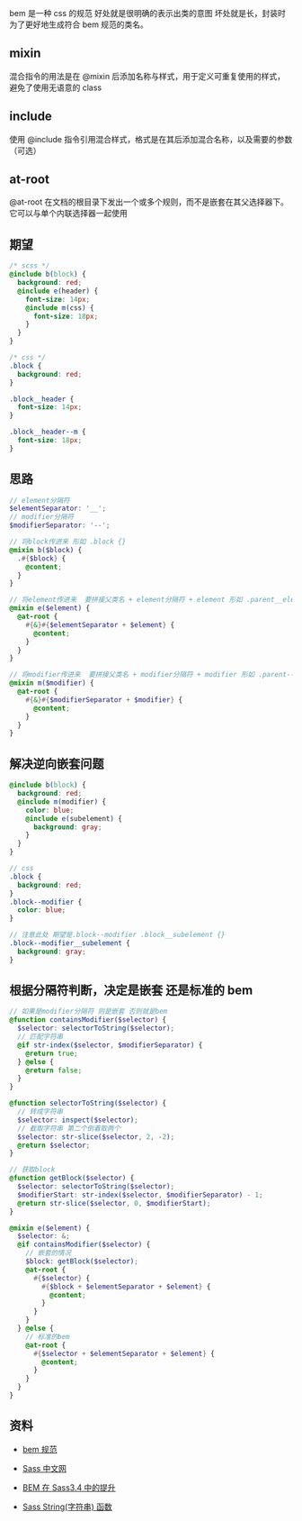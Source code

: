 bem 是一种 css 的规范 好处就是很明确的表示出类的意图 坏处就是长，封装时为了更好地生成符合 bem 规范的类名。

## mixin

混合指令的用法是在 @mixin 后添加名称与样式，用于定义可重复使用的样式，避免了使用无语意的 class

## include

使用 @include 指令引用混合样式，格式是在其后添加混合名称，以及需要的参数（可选）

## at-root

@at-root 在文档的根目录下发出一个或多个规则，而不是嵌套在其父选择器下。它可以与单个内联选择器一起使用

## 期望

```scss
/* scss */
@include b(block) {
  background: red;
  @include e(header) {
    font-size: 14px;
    @include m(css) {
      font-size: 18px;
    }
  }
}

/* css */
.block {
  background: red;
}

.block__header {
  font-size: 14px;
}

.block__header--m {
  font-size: 18px;
}
```

## 思路

```scss
// element分隔符
$elementSeparator: '__';
// modifier分隔符
$modifierSeparator: '--';

// 将block传进来 形如 .block {}
@mixin b($block) {
  .#{$block} {
    @content;
  }
}

// 将element传进来  要拼接父类名 + element分隔符 + element 形如 .parent__element {} 并且要放到根目录下 而不是父级下面
@mixin e($element) {
  @at-root {
    #{&}#{$elementSeparator + $element} {
      @content;
    }
  }
}

// 将modifier传进来  要拼接父类名 + modifier分隔符 + modifier 形如 .parent--modifier {} 并且要放到根目录下 而不是父级下面
@mixin m($modifier) {
  @at-root {
    #{&}#{$modifierSeparator + $modifier} {
      @content;
    }
  }
}
```

## 解决逆向嵌套问题

```scss
@include b(block) {
  background: red;
  @include m(modifier) {
    color: blue;
    @include e(subelement) {
      background: gray;
    }
  }
}

// css
.block {
  background: red;
}
.block--modifier {
  color: blue;
}

// 注意此处 期望是.block--modifier .block__subelement {}
.block--modifier__subelement {
  background: gray;
}
```

## 根据分隔符判断，决定是嵌套 还是标准的 bem

```scss
// 如果是modifier分隔符 则是嵌套 否则就是bem
@function containsModifier($selector) {
  $selector: selectorToString($selector);
  // 匹配字符串
  @if str-index($selector, $modifierSeparator) {
    @return true;
  } @else {
    @return false;
  }
}

@function selectorToString($selector) {
  // 转成字符串
  $selector: inspect($selector);
  // 截取字符串 第二个倒着取两个
  $selector: str-slice($selector, 2, -2);
  @return $selector;
}

// 获取block
@function getBlock($selector) {
  $selector: selectorToString($selector);
  $modifierStart: str-index($selector, $modifierSeparator) - 1;
  @return str-slice($selector, 0, $modifierStart);
}

@mixin e($element) {
  $selector: &;
  @if containsModifier($selector) {
    // 嵌套的情况
    $block: getBlock($selector);
    @at-root {
      #{$selector} {
        #{$block + $elementSeparator + $element} {
          @content;
        }
      }
    }
  } @else {
    // 标准的bem
    @at-root {
      #{$selector + $elementSeparator + $element} {
        @content;
      }
    }
  }
}
```

## 资料

- [bem 规范](https://bemcss.com/)

- [Sass 中文网
  ](https://www.sass.hk/)

- [BEM 在 Sass3.4 中的提升](https://www.w3cplus.com/preprocessor/pushing-bem-to-the-next-level-with-sass-3-4.html)

- [Sass String(字符串) 函数](https://www.runoob.com/sass/sass-string-func.html)
